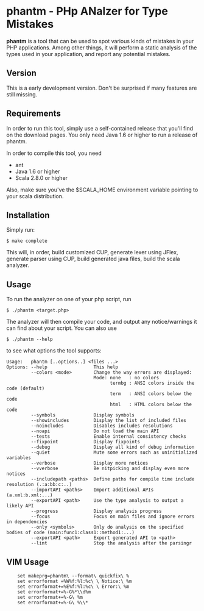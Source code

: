 phantm - PHp ANalzer for Type Mistakes
======

**phantm** is a tool that can be used to spot various kinds of mistakes in your
PHP applications. Among other things, it will perform a static analysis of the
types used in your application, and report any potential mistakes.

Version
-------

This is a early development version. Don't be surprised if many features are still missing.

Requirements
------------
In order to run this tool, simply use a self-contained release that you'll find on the download pages.
You only need Java 1.6 or higher to run a release of phantm.


In order to compile this tool, you need
* ant
* Java 1.6 or higher
* Scala 2.8.0 or higher

Also, make sure you've the $SCALA_HOME environment variable pointing to your scala distribution.

Installation
------------
Simply run:

    $ make complete

This will, in order, build customized CUP, generate lexer using JFlex, generate parser using CUP, build generated java files, build the scala analyzer.

Usage
-----
To run the analyzer on one of your php script, run

    $ ./phantm <target.php>

The analyzer will then compile your code, and output any notice/warnings it can find about your script. You can also use 

    $ ./phantm --help

to see what options the tool supports:

    Usage:   phantm [..options..] <files ...>
    Options: --help                 This help
             --colors <mode>        Change the way errors are displayed:
                                    Mode: none   : no colors
                                          termbg : ANSI colors inside the code (default)
                                          term   : ANSI colors below the code
                                          html   : HTML colors below the code
             --symbols              Display symbols
             --showincludes         Display the list of included files
             --noincludes           Disables includes resolutions
             --noapi                Do not load the main API
             --tests                Enable internal consistency checks
             --fixpoint             Display fixpoints
             --debug                Display all kind of debug information
             --quiet                Mute some errors such as uninitialized variables
             --verbose              Display more notices
             --vverbose             Be nitpicking and display even more notices
             --includepath <paths>  Define paths for compile time include resolution (.:a:bb:c:..)
             --importAPI <paths>    Import additional APIs (a.xml:b.xml:...)
             --exportAPI <path>     Use the type analysis to output a likely API
             --progress             Display analysis progress
             --focus                Focus on main files and ignore errors in dependencies
             --only <symbols>       Only do analysis on the specified bodies of code (main:func1:class1::method1:...)
             --exportAPI <path>     Export generated API to <path>
             --lint                 Stop the analysis after the parsingr

VIM Usage
---------
        set makeprg=phantm\ --format\ quickfix\ %
        set errorformat =%W%f:%l:%c\ \ Notice:\ %m
        set errorformat+=%E%f:%l:%c\ \ Error:\ %m
        set errorformat+=%-G%*\\d%m
        set errorformat+=%-G\ %m
        set errorformat+=%-G\ %\\*
